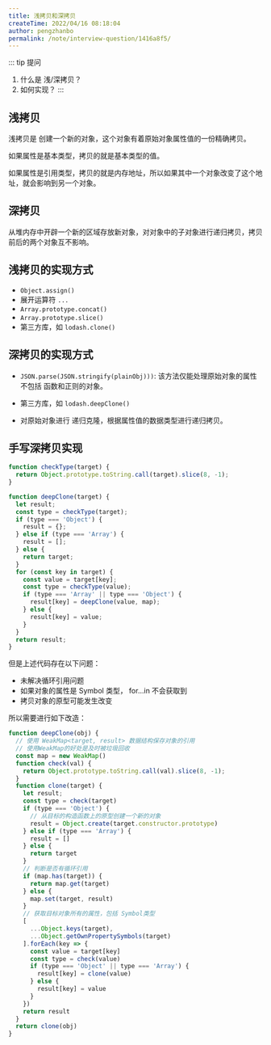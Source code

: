 ```yaml
---
title: 浅拷贝和深拷贝
createTime: 2022/04/16 08:18:04
author: pengzhanbo
permalink: /note/interview-question/1416a8f5/
---
```


::: tip 提问
1. 什么是 浅/深拷贝？
2. 如何实现？
:::

## 浅拷贝

浅拷贝是 创建一个新的对象，这个对象有着原始对象属性值的一份精确拷贝。

如果属性是基本类型，拷贝的就是基本类型的值。

如果属性是引用类型，拷贝的就是内存地址，所以如果其中一个对象改变了这个地址，就会影响到另一个对象。

## 深拷贝

从堆内存中开辟一个新的区域存放新对象，对对象中的子对象进行递归拷贝，拷贝前后的两个对象互不影响。

## 浅拷贝的实现方式

- `Object.assign()`
- 展开运算符 `...`
- `Array.prototype.concat()`
- `Array.prototype.slice()`
- 第三方库，如 `lodash.clone()`

## 深拷贝的实现方式

- `JSON.parse(JSON.stringify(plainObj)))`:
  该方法仅能处理原始对象的属性不包括 函数和正则的对象。

- 第三方库，如 `lodash.deepClone()`

- 对原始对象进行 递归克隆，根据属性值的数据类型进行递归拷贝。

## 手写深拷贝实现

``` js
function checkType(target) {
  return Object.prototype.toString.call(target).slice(8, -1);
}

function deepClone(target) {
  let result;
  const type = checkType(target);
  if (type === 'Object') {
    result = {};
  } else if (type === 'Array') {
    result = [];
  } else {
    return target;
  }
  for (const key in target) {
    const value = target[key];
    const type = checkType(value);
    if (type === 'Array' || type === 'Object') {
      result[key] = deepClone(value, map);
    } else {
      result[key] = value;
    }
  }
  return result;
}
```

但是上述代码存在以下问题：

- 未解决循环引用问题
- 如果对象的属性是 Symbol 类型， for...in 不会获取到
- 拷贝对象的原型可能发生改变

所以需要进行如下改造：

``` js
function deepClone(obj) {
  // 使用 WeakMap<target, result> 数据结构保存对象的引用
  // 使用WeakMap的好处是及时被垃圾回收
  const map = new WeakMap()
  function check(val) {
    return Object.prototype.toString.call(val).slice(8, -1);
  }
  function clone(target) {
    let result;
    const type = check(target)
    if (type === 'Object') {
      // 从目标的构造函数上的原型创建一个新的对象
      result = Object.create(target.constructor.prototype)
    } else if (type === 'Array') {
      result = []
    } else {
      return target
    }
    // 判断是否有循环引用
    if (map.has(target)) {
      return map.get(target)
    } else {
      map.set(target, result)
    }
    // 获取目标对象所有的属性，包括 Symbol类型
    [
      ...Object.keys(target),
      ...Object.getOwnPropertySymbols(target)
    ].forEach(key => {
      const value = target[key]
      const type = check(value)
      if (type === 'Object' || type === 'Array') {
        result[key] = clone(value)
      } else {
        result[key] = value
      }
    })
    return result
  }
  return clone(obj)
}
```
